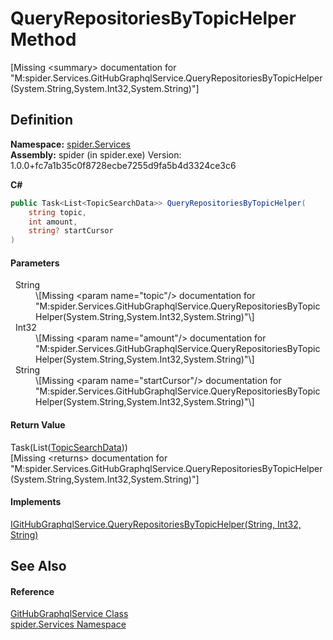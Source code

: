 # QueryRepositoriesByTopicHelper Method


\[Missing &lt;summary&gt; documentation for "M:spider.Services.GitHubGraphqlService.QueryRepositoriesByTopicHelper(System.String,System.Int32,System.String)"\]



## Definition
**Namespace:** <a href="c6df77e0-28de-d4ed-9b46-1241a40828db">spider.Services</a>  
**Assembly:** spider (in spider.exe) Version: 1.0.0+fc7a1b35c0f8728ecbe7255d9fa5b4d3324ce3c6

**C#**
``` C#
public Task<List<TopicSearchData>> QueryRepositoriesByTopicHelper(
	string topic,
	int amount,
	string? startCursor
)
```



#### Parameters
<dl><dt>  String</dt><dd>\[Missing &lt;param name="topic"/&gt; documentation for "M:spider.Services.GitHubGraphqlService.QueryRepositoriesByTopicHelper(System.String,System.Int32,System.String)"\]</dd><dt>  Int32</dt><dd>\[Missing &lt;param name="amount"/&gt; documentation for "M:spider.Services.GitHubGraphqlService.QueryRepositoriesByTopicHelper(System.String,System.Int32,System.String)"\]</dd><dt>  String</dt><dd>\[Missing &lt;param name="startCursor"/&gt; documentation for "M:spider.Services.GitHubGraphqlService.QueryRepositoriesByTopicHelper(System.String,System.Int32,System.String)"\]</dd></dl>

#### Return Value
Task(List(<a href="b4d4132e-e6c4-c099-49e2-f9d56e64ca99">TopicSearchData</a>))  
\[Missing &lt;returns&gt; documentation for "M:spider.Services.GitHubGraphqlService.QueryRepositoriesByTopicHelper(System.String,System.Int32,System.String)"\]

#### Implements
<a href="936d11ca-196b-b756-b029-19ca23bd4d9c">IGitHubGraphqlService.QueryRepositoriesByTopicHelper(String, Int32, String)</a>  


## See Also


#### Reference
<a href="dfcd0dda-1a22-945e-c8e0-186fc06cea47">GitHubGraphqlService Class</a>  
<a href="c6df77e0-28de-d4ed-9b46-1241a40828db">spider.Services Namespace</a>  
